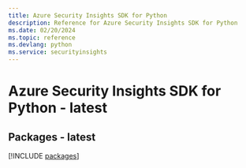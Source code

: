 ```yaml
---
title: Azure Security Insights SDK for Python
description: Reference for Azure Security Insights SDK for Python
ms.date: 02/20/2024
ms.topic: reference
ms.devlang: python
ms.service: securityinsights
---
```

# Azure Security Insights SDK for Python - latest
## Packages - latest
[!INCLUDE [packages](security-insights-index.md)]